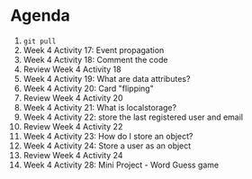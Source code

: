 # Agenda

1. `git pull`
1. Week 4 Activity 17: Event propagation
1. Week 4 Activity 18: Comment the code
1. Review Week 4 Activity 18
1. Week 4 Activity 19: What are data attributes?
1. Week 4 Activity 20: Card "flipping"
1. Review Week 4 Activity 20
1. Week 4 Activity 21: What is localstorage?
1. Week 4 Activity 22: store the last registered user and email
1. Review Week 4 Activity 22
1. Week 4 Activity 23: How do I store an object?
1. Week 4 Activity 24: Store a user as an object
1. Review Week 4 Activity 24
1. Week 4 Activity 28: Mini Project - Word Guess game
